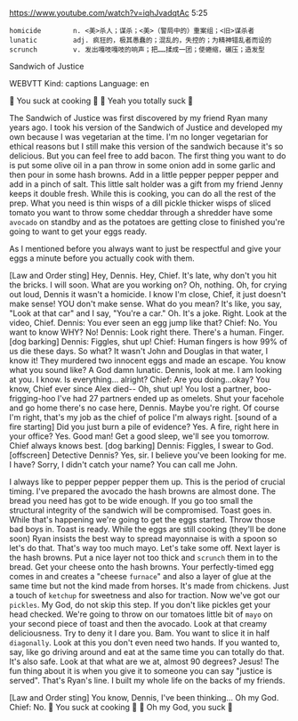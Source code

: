 https://www.youtube.com/watch?v=iqhJvadqtAc
5:25

```
homicide        n. <美>杀人；谋杀；<美>（警局中的）重案组；<旧>谋杀者
lunatic         adj. 疯狂的，极其愚蠢的；混乱的，失控的；为精神错乱者而设的
scrunch         v. 发出嘎吱嘎吱的响声；把……揉成一团；使蜷缩，碾压；造发型
```

Sandwich of Justice

WEBVTT Kind: captions Language: en 

🎵 You suck at cooking 🎵 🎵 Yeah you totally suck 🎵 

The Sandwich of Justice was first discovered by my friend Ryan many years ago. I took his version of the Sandwich of Justice and developed my own because I was vegetarian at the time. I'm no longer vegetarian for ethical reasons but I still make this version of the sandwich because it's so delicious. But you can feel free to add bacon. The first thing you want to do is put some olive oil in a pan throw in some onion add in some garlic and then pour in some hash browns. Add in a little pepper pepper pepper and add in a pinch of salt. This little salt holder was a gift from my friend Jenny keeps it double fresh. While this is cooking, you can do all the rest of the prep. What you need is thin wisps of a dill pickle thicker wisps of sliced tomato you want to throw some cheddar through a shredder have some `avocado` on standby and as the potatoes are getting close to finished you're going to want to get your eggs ready. 

As I mentioned before you always want to just be respectful and give your eggs a minute before you actually cook with them. 

[Law and Order sting] Hey, Dennis. Hey, Chief. It's late, why don't you hit the bricks. I will soon. What are you working on? Oh, nothing. Oh, for crying out loud, Dennis it wasn't a homicide. I know I'm close, Chief, it just doesn't make sense! YOU don't make sense. What do you mean? It's like, you say, "Look at that car" and I say, "You're a car." Oh. It's a joke. Right. Look at the video, Chief. Dennis: You ever seen an egg jump like that? Chief: No. You want to know WHY? No! Dennis: Look right there. There's a human. Finger. [dog barking] Dennis: Figgles, shut up! Chief: Human fingers is how 99% of us die these days. So what? It wasn't John and Douglas in that water, I know it! They murdered two innocent eggs and made an escape. You know what you sound like? A God damn lunatic. Dennis, look at me. I am looking at you. I know. Is everything... alright? Chief: Are you doing...okay? You know, Chief ever since Alex died-- Oh, shut up! You lost a partner, boo-frigging-hoo I've had 27 partners ended up as omelets. Shut your facehole and go home there's no case here, Dennis. Maybe you're right. Of course I'm right, that's my job as the chief of police I'm always right. [sound of a fire starting] Did you just burn a pile of evidence? Yes. A fire, right here in your office? Yes. Good man! Get a good sleep, we'll see you tomorrow. Chief always knows best. [dog barking] Dennis: Figgles, I swear to God. [offscreen] Detective Dennis? Yes, sir. I believe you've been looking for me. I have? Sorry, I didn't catch your name? You can call me John. 

I always like to pepper pepper pepper them up. This is the period of crucial timing. I've prepared the avocado the hash browns are almost done. The bread you need has got to be wide enough. If you go too small the structural integrity of the sandwich will be compromised. Toast goes in. While that's happening we're going to get the eggs started. Throw those bad boys in. Toast is ready. While the eggs are still cooking (they'll be done soon) Ryan insists the best way to spread mayonnaise is with a spoon so let's do that. That's way too much mayo. Let's take some off. Next layer is the hash browns. Put a nice layer not too thick and `scrunch` them in to the bread. Get your cheese onto the hash browns. Your perfectly-timed egg comes in and creates a "cheese `furnace`" and also a layer of glue at the same time but not the kind made from horses. It's made from chickens. Just a touch of `ketchup` for sweetness and also for traction. Now we've got our `pickles`. My God, do not skip this step. If you don't like pickles get your head checked. We're going to throw on our tomatoes little bit of `mayo` on your second piece of toast and then the avocado. Look at that creamy deliciousness. Try to deny it I dare you. Bam. You want to slice it in half `diagonally`. Look at this you don't even need two hands. If you wanted to, say, like go driving around and eat at the same time you can totally do that. It's also safe. Look at that what are we at, almost 90 degrees? Jesus! The fun thing about it is when you give it to someone you can say "justice is served". That's Ryan's line. I built my whole life on the backs of my friends. 

[Law and Order sting] You know, Dennis, I've been thinking... Oh my God. Chief: No. 🎵 You suck at cooking 🎵 🎵 Oh my God, you suck 🎵 